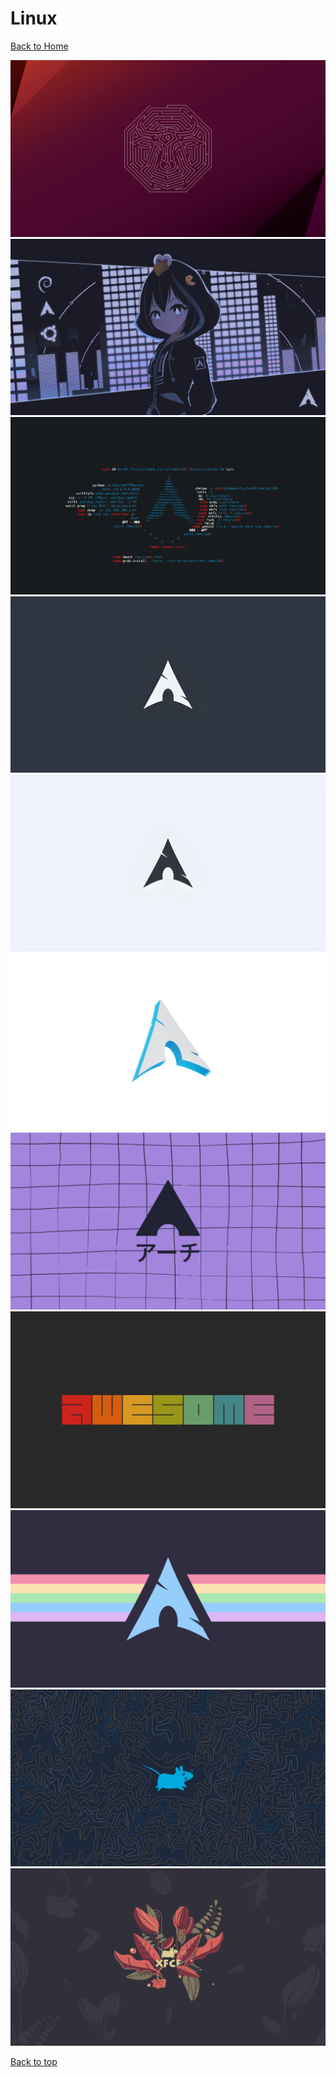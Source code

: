 # Linux

[Back to Home](https://github.com/RickyFoots/Wallpapers/tree/main)

</h1>

<img src="https://github.com/RickyFoots/Wallpapers/blob/main/Collection/Linux/Manicminotaur.png">

<img src="https://github.com/RickyFoots/Wallpapers/blob/main/Collection/Linux/arch-chan_to.png">

<img src="https://github.com/RickyFoots/Wallpapers/blob/main/Collection/Linux/arch-eagle.png">

<img src="https://github.com/RickyFoots/Wallpapers/blob/main/Collection/Linux/arch-nord-dark.png">

<img src="https://github.com/RickyFoots/Wallpapers/blob/main/Collection/Linux/arch-nord-light.png">

<img src="https://github.com/RickyFoots/Wallpapers/blob/main/Collection/Linux/arch00.png">

<img src="https://github.com/RickyFoots/Wallpapers/blob/main/Collection/Linux/arch_purple.png">

<img src="https://github.com/RickyFoots/Wallpapers/blob/main/Collection/Linux/awesome.png">

<img src="https://github.com/RickyFoots/Wallpapers/blob/main/Collection/Linux/catppuccin-rainbow-arch.png">

<img src="https://github.com/RickyFoots/Wallpapers/blob/main/Collection/Linux/xfce-4.18-final.png">

<img src="https://github.com/RickyFoots/Wallpapers/blob/main/Collection/Linux/Xfce-4.18_leaf_mouse.png">

[Back to top](#Top)